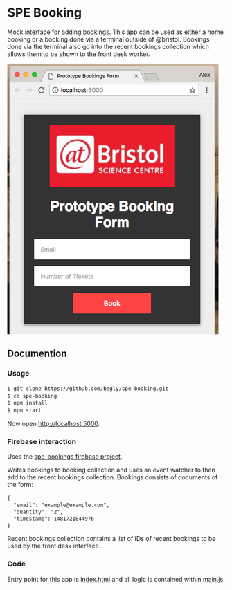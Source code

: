 # SPE Booking
Mock interface for adding bookings. This app can be used as either a home booking or a booking done via a terminal outside of @bristol. Bookings done via the terminal also go into the recent bookings collection which allows them to be shown to the front desk worker.

![](docs/interface.png)

## Documention
### Usage
```bash
$ git clone https://github.com/begly/spe-booking.git
$ cd spe-booking
$ npm install
$ npm start
```

Now open [http://localhost:5000](http://localhost:5000).

### Firebase interaction
Uses the [spe-bookings firebase project](https://console.firebase.google.com/project/spe-booking).

Writes bookings to booking collection and uses an event watcher to then add to the recent bookings collection. Bookings consists of documents of the form:
```
{
  "email": "example@example.com",
  "quantity": "2",
  "timestamp": 1481721844976
}
```

Recent bookings collection contains a list of IDs of recent bookings to be used by the front desk interface.

### Code
Entry point for this app is [index.html](static/html/index.html) and all logic is contained within [main.js](static/js/main.js).
